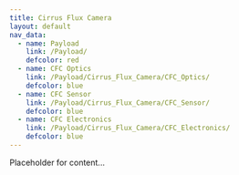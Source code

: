 ```yaml
---
title: Cirrus Flux Camera
layout: default
nav_data:
  - name: Payload
    link: /Payload/
    defcolor: red
  - name: CFC Optics
    link: /Payload/Cirrus_Flux_Camera/CFC_Optics/
    defcolor: blue
  - name: CFC Sensor
    link: /Payload/Cirrus_Flux_Camera/CFC_Sensor/
    defcolor: blue
  - name: CFC Electronics
    link: /Payload/Cirrus_Flux_Camera/CFC_Electronics/
    defcolor: blue
---
```



Placeholder for content...
